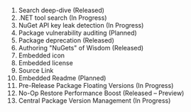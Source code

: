 1. Search deep-dive (Released)
1. .NET tool search (In Progress)
1. NuGet API key leak detection (In Progress)
1. Package vulnerability auditing (Planned)
1. Package deprecation (Released)
1. Authoring "NuGets" of Wisdom (Released)
1. Embedded icon
1. Embedded license
1. Source Link
1. Embedded Readme (Planned)
1. Pre-Release Package Floating Versions (In Progress)
1. No-Op Restore Performance Boost (Released – Preview)
1. Central Package Version Management (In Progress)



